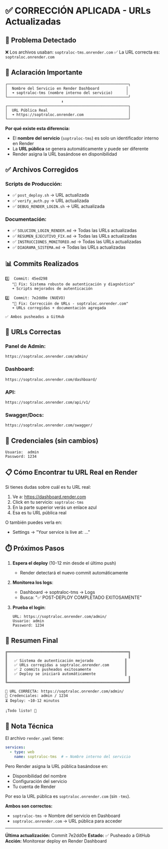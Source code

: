 # ✅ CORRECCIÓN APLICADA - URLs Actualizadas

## 🎯 Problema Detectado

❌ Los archivos usaban: `soptraloc-tms.onrender.com`
✅ La URL correcta es: `soptraloc.onrender.com`

## 📝 Aclaración Importante

```
┌──────────────────────────────────────────────────────┐
│  Nombre del Servicio en Render Dashboard            │
│  ➜ soptraloc-tms (nombre interno del servicio)      │
└──────────────────────────────────────────────────────┘
                         ⬇️
┌──────────────────────────────────────────────────────┐
│  URL Pública Real                                    │
│  ➜ https://soptraloc.onrender.com                    │
└──────────────────────────────────────────────────────┘
```

**Por qué existe esta diferencia:**
- El **nombre del servicio** (`soptraloc-tms`) es solo un identificador interno en Render
- La **URL pública** se genera automáticamente y puede ser diferente
- Render asigna la URL basándose en disponibilidad

## ✅ Archivos Corregidos

### Scripts de Producción:
- ✅ `post_deploy.sh` → URL actualizada
- ✅ `verify_auth.py` → URL actualizada
- ✅ `DEBUG_RENDER_LOGIN.sh` → URL actualizada

### Documentación:
- ✅ `SOLUCION_LOGIN_RENDER.md` → Todas las URLs actualizadas
- ✅ `RESUMEN_EJECUTIVO_FIX.md` → Todas las URLs actualizadas
- ✅ `INSTRUCCIONES_MONITOREO.md` → Todas las URLs actualizadas
- ✅ `DIAGRAMA_SISTEMA.md` → Todas las URLs actualizadas

## 📊 Commits Realizados

```
1️⃣  Commit: 45ed298
   "🔐 Fix: Sistema robusto de autenticación y diagnóstico"
   ➜ Scripts mejorados de autenticación

2️⃣  Commit: 7e2dd0e (NUEVO)
   "🔧 Fix: Corrección de URLs - soptraloc.onrender.com"
   ➜ URLs corregidas + documentación agregada
   
✅ Ambos pusheados a GitHub
```

## 🔗 URLs Correctas

### Panel de Admin:
```
https://soptraloc.onrender.com/admin/
```

### Dashboard:
```
https://soptraloc.onrender.com/dashboard/
```

### API:
```
https://soptraloc.onrender.com/api/v1/
```

### Swagger/Docs:
```
https://soptraloc.onrender.com/swagger/
```

## 🔐 Credenciales (sin cambios)

```
Usuario:  admin
Password: 1234
```

## 📋 Cómo Encontrar tu URL Real en Render

Si tienes dudas sobre cuál es tu URL real:

1. Ve a: https://dashboard.render.com
2. Click en tu servicio: `soptraloc-tms`
3. En la parte superior verás un enlace azul
4. Esa es tu URL pública real

O también puedes verla en:
- Settings → "Your service is live at: ..."

## ⏱️ Próximos Pasos

1. **Espera el deploy** (10-12 min desde el último push)
   - Render detectará el nuevo commit automáticamente

2. **Monitorea los logs**:
   - Dashboard → soptraloc-tms → Logs
   - Busca: "✅ POST-DEPLOY COMPLETADO EXITOSAMENTE"

3. **Prueba el login**:
   ```
   URL: https://soptraloc.onrender.com/admin/
   Usuario: admin
   Password: 1234
   ```

## 🎉 Resumen Final

```
╔══════════════════════════════════════════════════════╗
║                                                      ║
║   ✅ Sistema de autenticación mejorado              ║
║   ✅ URLs corregidas a soptraloc.onrender.com       ║
║   ✅ 2 commits pusheados exitosamente               ║
║   ✅ Deploy se iniciará automáticamente             ║
║                                                      ║
╚══════════════════════════════════════════════════════╝

🔗 URL CORRECTA: https://soptraloc.onrender.com/admin/
🔐 Credenciales: admin / 1234
⏳ Deploy: ~10-12 minutos

¡Todo listo! 🚀
```

## 📝 Nota Técnica

El archivo `render.yaml` tiene:
```yaml
services:
  - type: web
    name: soptraloc-tms  # ← Nombre interno del servicio
```

Pero Render asigna la URL pública basándose en:
- Disponibilidad del nombre
- Configuración del servicio
- Tu cuenta de Render

Por eso la URL pública es `soptraloc.onrender.com` (sin `-tms`).

**Ambos son correctos:**
- `soptraloc-tms` → Nombre del servicio en Dashboard
- `soptraloc.onrender.com` → URL pública para acceder

---

**Última actualización:** Commit 7e2dd0e
**Estado:** ✅ Pusheado a GitHub
**Acción:** Monitorear deploy en Render Dashboard
